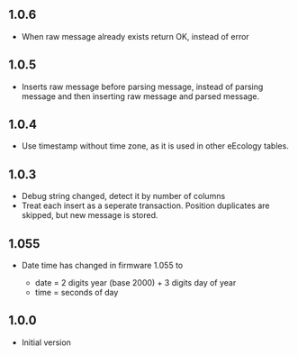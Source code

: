 1.0.6
-----

- When raw message already exists return OK, instead of error

1.0.5
-----

- Inserts raw message before parsing message, instead of parsing message and then inserting raw message and parsed message.

1.0.4
-----

- Use timestamp without time zone, as it is used in other eEcology tables.

1.0.3
-----

- Debug string changed, detect it by number of columns
- Treat each insert as a seperate transaction. Position duplicates are skipped, but new message is stored.

1.055
-----

- Date time has changed in firmware 1.055 to

    * date = 2 digits year (base 2000) + 3 digits day of year
    * time = seconds of day

1.0.0
-----

-  Initial version
